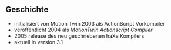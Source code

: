 ##  Geschichte

* initialisiert von Motion Twin 2003 als ActionScript Vorkompiler
* veröffentlicht 2004 als *MotionTwin Actionscript Compiler*
* 2005 release des neu geschriebenen haXe Kompilers
* aktuell in version 3.1
